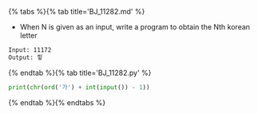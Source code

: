 {% tabs %}{% tab title='BJ_11282.md' %}

* When N is given as an input, write a program to obtain the Nth korean letter

```txt
Input: 11172
Output: 힣
```

{% endtab %}{% tab title='BJ_11282.py' %}

```py
print(chr(ord('가') + int(input()) - 1))
```

{% endtab %}{% endtabs %}
